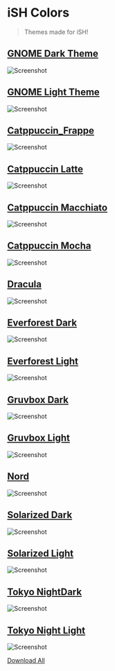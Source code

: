 # iSH Colors
> Themes made for iSH!

## [GNOME Dark Theme](https://github.com/r4shsecurity/iSH-Themes/raw/main/themes/gnome_dark.json)
![Screenshot]()

## [GNOME Light Theme](https://github.com/r4shsecurity/iSH-Themes/raw/main/themes/gnome_light.json)
![Screenshot]()

## [Catppuccin_Frappe](https://github.com/r4shsecurity/iSH-Themes/raw/main/themes/catppuccin_frappe.json)
![Screenshot](https://i.ibb.co/8bzHKZf/Screenshot-from-2024-09-20-15-03-53.png)

## [Catppuccin Latte](https://github.com/r4shsecurity/iSH-Themes/raw/main/themes/catppuccin_latte.json)
![Screenshot]()

## [Catppuccin Macchiato](https://github.com/r4shsecurity/iSH-Themes/raw/main/themes/catppuccin_macchiato.json)
![Screenshot]()

## [Catppuccin Mocha](https://github.com/r4shsecurity/iSH-Themes/raw/main/themes/catppucin_mocha.json)
![Screenshot]()

## [Dracula](https://github.com/r4shsecurity/iSH-Themes/raw/main/themes/dracula.json)
![Screenshot]()

## [Everforest Dark](https://github.com/r4shsecurity/iSH-Themes/raw/main/themes/everforest_dark.json)
![Screenshot]()

## [Everforest Light](https://github.com/r4shsecurity/iSH-Themes/raw/main/themes/everforest_light.json)
![Screenshot]()

## [Gruvbox Dark](https://github.com/r4shsecurity/iSH-Themes/raw/main/themes/gruvbox_dark.json)
![Screenshot]()

## [Gruvbox Light](https://github.com/r4shsecurity/iSH-Themes/blob/main/themes/gruvbox_light.json)
![Screenshot]()

## [Nord](https://github.com/r4shsecurity/iSH-Themes/raw/main/themes/nord.json)
![Screenshot]()

## [Solarized Dark](https://github.com/r4shsecurity/iSH-Themes/raw/main/themes/solarized_dark.json)
![Screenshot]()

## [Solarized Light](https://github.com/r4shsecurity/iSH-Themes/raw/main/themes/solarized_light.json)
![Screenshot]()

## [Tokyo NightDark](https://github.com/r4shsecurity/iSH-Themes/raw/main/themes/tokyo_night_dark.json)
![Screenshot]()

## [Tokyo Night Light](https://github.com/r4shsecurity/iSH-Themes/raw/main/themes/tokyo_night_light.json)
![Screenshot]()

[Download All](https://github.com/r4shsecurity/iSH-Themes/raw/main/themes.zip)
